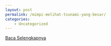 ```yaml
---
layout: post
permalink: /mimpi-melihat-tsunami-yang-besar/
categories:
    - Uncategorized
---
```


[Baca Selengkapnya](/04)